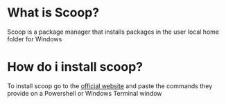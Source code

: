 
# What is Scoop?

Scoop is a package manager that installs packages in the user local home folder for Windows

# How do i install scoop?

To install scoop go to the [official website](https://scoop.sh) and paste the commands they provide on a Powershell or Windows Terminal window